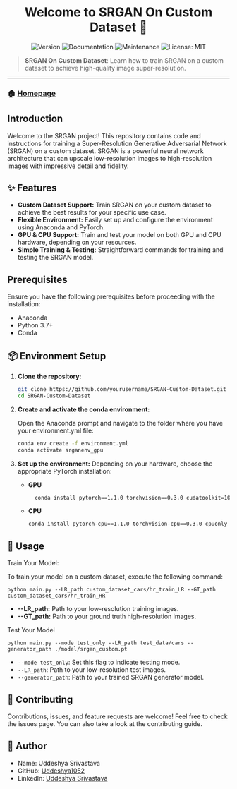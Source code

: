 <h1 align="center">Welcome to SRGAN On Custom Dataset 👋</h1>

<p align="center">
  <img alt="Version" src="https://img.shields.io/badge/version-1.0.0-blue.svg" />
  <img alt="Documentation" src="https://img.shields.io/badge/documentation-yes-brightgreen.svg" />
  <img alt="Maintenance" src="https://img.shields.io/badge/Maintained%3F-yes-green.svg" />
  <img alt="License: MIT" src="https://img.shields.io/badge/License-MIT-yellow.svg" />
</p>

> **SRGAN On Custom Dataset**: Learn how to train SRGAN on a custom dataset to achieve high-quality image super-resolution.

---

### 🏠 [Homepage](https://github.com/yourusername/SRGAN-Custom-Dataset)

## Introduction

Welcome to the SRGAN project! This repository contains code and instructions for training a Super-Resolution Generative Adversarial Network (SRGAN) on a custom dataset. SRGAN is a powerful neural network architecture that can upscale low-resolution images to high-resolution images with impressive detail and fidelity.

## ✨ Features

- **Custom Dataset Support:** Train SRGAN on your custom dataset to achieve the best results for your specific use case.
- **Flexible Environment:** Easily set up and configure the environment using Anaconda and PyTorch.
- **GPU & CPU Support:** Train and test your model on both GPU and CPU hardware, depending on your resources.
- **Simple Training & Testing:** Straightforward commands for training and testing the SRGAN model.

## Prerequisites

Ensure you have the following prerequisites before proceeding with the installation:

- Anaconda
- Python 3.7+
- Conda

## 📦 Environment Setup

1. **Clone the repository:**

   ```sh
   git clone https://github.com/yourusername/SRGAN-Custom-Dataset.git
   cd SRGAN-Custom-Dataset

2. **Create and activate the conda environment:**

   Open the Anaconda prompt and navigate to the folder where you have your environment.yml file:
   ```sh
   conda env create -f environment.yml
   conda activate srganenv_gpu

3. **Set up the environment:**
   Depending on your hardware, choose the appropriate PyTorch installation:
   - **GPU**
      ```sh
        conda install pytorch==1.1.0 torchvision==0.3.0 cudatoolkit=10.0 -c pytorch
  
   -  **CPU**
        ```sh
        conda install pytorch-cpu==1.1.0 torchvision-cpu==0.3.0 cpuonly -c pytorch

## 🚀 Usage

Train Your Model:

To train your model on a custom dataset, execute the following command:

    python main.py --LR_path custom_dataset_cars/hr_train_LR --GT_path custom_dataset_cars/hr_train_HR

- **--LR_path:** Path to your low-resolution training images.
- **--GT_path:** Path to your ground truth high-resolution images.

Test Your Model

    python main.py --mode test_only --LR_path test_data/cars --generator_path ./model/srgan_custom.pt

  - `--mode test_only`: Set this flag to indicate testing mode.
  - `--LR_path`: Path to your low-resolution test images.
  - `--generator_path`: Path to your trained SRGAN generator model.

## 🤝 Contributing
   Contributions, issues, and feature requests are welcome! Feel free to check the issues page. You can 
   also take a look at the contributing guide.

## 👤 Author
  - Name: Uddeshya Srivastava
  - GitHub: [Uddeshya1052](https://github.com/Uddeshya1052/Super_Resolution)
  - LinkedIn: [Uddeshya Srivastava](https://www.linkedin.com/in/uddeshya-srivastava-739881137/)
  


